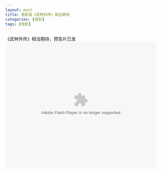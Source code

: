 ```yaml
---
layout: post
title: 电影版《武林外传》相当期待
categories: [电影]
tags: [电影]
---
```


《武林外传》相当期待，预告片已发
<embed src="http://player.youku.com/player.php/sid/XMjIzMjE1MjU2/v.swf" allowFullScreen="true" quality="high" width="480" height="400" align="middle" allowScriptAccess="always" type="application/x-shockwave-flash"></embed>